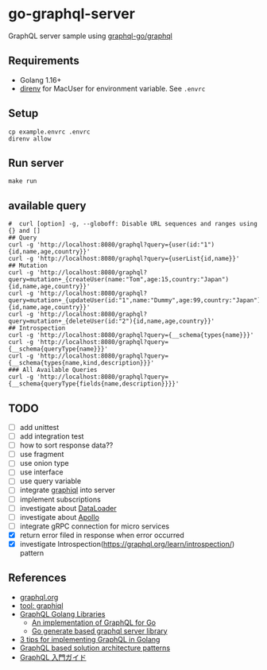 # go-graphql-server
GraphQL server sample using [graphql-go/graphql](https://github.com/graphql-go/graphql)

## Requirements
- Golang 1.16+
- [direnv](https://direnv.net/) for MacUser for environment variable. See `.envrc`

## Setup
```
cp example.envrc .envrc
direnv allow
```

## Run server
```
make run
```

## available query
```
#  curl [option] -g, --globoff: Disable URL sequences and ranges using {} and []
## Query
curl -g 'http://localhost:8080/graphql?query={user(id:"1"){id,name,age,country}}'
curl -g 'http://localhost:8080/graphql?query={userList{id,name}}'
## Mutation
curl -g 'http://localhost:8080/graphql?query=mutation+_{createUser(name:"Tom",age:15,country:"Japan"){id,name,age,country}}'
curl -g 'http://localhost:8080/graphql?query=mutation+_{updateUser(id:"1",name:"Dummy",age:99,country:"Japan"){id,name,age,country}}'
curl -g 'http://localhost:8080/graphql?query=mutation+_{deleteUser(id:"2"){id,name,age,country}}'
## Introspection
curl -g 'http://localhost:8080/graphql?query={__schema{types{name}}}'
curl -g 'http://localhost:8080/graphql?query={__schema{queryType{name}}}'
curl -g 'http://localhost:8080/graphql?query={__schema{types{name,kind,description}}}'
### All Available Queries
curl -g 'http://localhost:8080/graphql?query={__schema{queryType{fields{name,description}}}}'
```

## TODO
- [ ] add unittest
- [ ] add integration test
- [ ] how to sort response data??
- [ ] use fragment
- [ ] use onion type
- [ ] use interface
- [ ] use query variable
- [ ] integrate [graphiql](https://github.com/graphql/graphiql) into server
- [ ] implement subscriptions
- [ ] investigate about [DataLoader](https://github.com/graph-gophers/dataloader)
- [ ] investigate about [Apollo](https://www.apollographql.com/docs/)
- [ ] integrate gRPC connection for micro services
- [x] return error filed in response when error occurred
- [x] investigate Introspection(https://graphql.org/learn/introspection/) pattern

## References
- [graphql.org](https://graphql.org/)
- [tool: graphiql](https://github.com/graphql/graphiql)
- [GraphQL Golang Libraries](https://graphql.org/code/#go)
    - [An implementation of GraphQL for Go](https://github.com/graphql-go/graphql)
    - [Go generate based graphql server library](https://github.com/99designs/gqlgen)
- [3 tips for implementing GraphQL in Golang](https://blog.logrocket.com/3-tips-for-implementing-graphql-in-golang/)
- [GraphQL based solution architecture patterns](https://blog.usejournal.com/graphql-based-solution-architecture-patterns-8905de6ff87e)
- [GraphQL 入門ガイド](https://circleci.com/ja/blog/introduction-to-graphql/)


